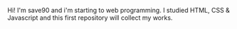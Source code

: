 Hi! I'm save90 and i'm starting to web programming.
I studied HTML, CSS & Javascript and this first repository will collect my works.
